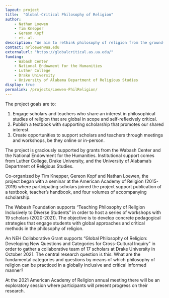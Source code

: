 ```yaml
---
layout: project
title:  "Global-Critical Philosophy of Religion"
author: 
    - Nathan Loewen
    - Tim Knepper
    - Gereon Kopf
    - et. al.
description: "We aim to rethink philosophy of religion from the ground-up, with an entirely new set of categories and questions. This is no small task. On the one hand, scholars of religious ideas, reasons, and worldviews are typically trained and competent only in a particular cultural- historical subset of such ideas, reasons, and worldviews. On the other hand, no set of categories and questions drawn from any particular religious or scholarly tradition translates across all religious and scholarly traditions."
contact: nrloewen@ua.edu
externalurl: "https://globalcritical.as.ua.edu/"
funding:
    - Wabash Center
    - National Endowment for the Humanities
    - Luther College
    - Drake University
    - University of Alabama Department of Religious Studies
display: true
permalink: /projects/Loewen-PhilReligion/
---
```


The project goals are to:

1. Engage scholars and teachers who share an interest in philosophical studies of religion that are global in scope and self-reflexively critical.
2. Publish a textbook with supporting scholarship that promotes our shared interest.
3. Create opportunities to support scholars and teachers through meetings and workshops, be they online or in-person.

The project is graciously supported by grants from the Wabash Center and the National Endowment for the Humanities. Institutional support comes from Luther College, Drake University, and the University of Alabama’s Department of Religious Studies.

Co-organized by Tim Knepper, Gereon Kopf and Nathan Loewen, the project began with a seminar at the American Academy of Religion (2015-2019) where participating scholars joined the project support publication of a textbook, teacher’s handbook, and four volumes of accompanying scholarship.

The Wabash Foundation supports “Teaching Philosophy of Religion Inclusively to Diverse Students” in order to host a series of workshops with 19 scholars (2020-2021). The objective is to develop concrete pedagogical strategies that engage students with global approaches and critical methods in the philosophy of religion.

An NEH Collaborative Grant supports “Global Philosophy of Religion: Developing New Questions and Categories for Cross-Cultural Inquiry” in order to gather a collaborative team of 17 scholars at Drake University in October 2021. The central research question is this: What are the fundamental categories and questions by means of which philosophy of religion can be practiced in a globally inclusive and critical informed manner?

At the 2021 American Academy of Religion annual meeting there will be an exploratory session where participants will present progress on their research.